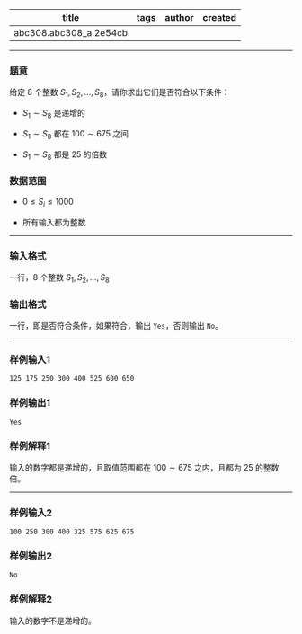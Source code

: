 | title                  | tags | author | created |
|:----------------------:|:----:|:------:|:-------:|
| abc308.abc308_a.2e54cb |      |        |         |

---

### 题意

给定 $8$ 个整数 $S_1,S_2,\dots,S_8$，请你求出它们是否符合以下条件：

- $S_1 \sim S_8$ 是递增的

- $S_1 \sim S_8$ 都在 $100 \sim 675$ 之间

- $S_1 \sim S_8$ 都是 $25$ 的倍数

### 数据范围

- $0 \le S_i \le 1000$

- 所有输入都为整数

---

### 输入格式

一行，$8$ 个整数 $S_1,S_2,\dots ,S_8$

### 输出格式

一行，即是否符合条件，如果符合，输出 `Yes`，否则输出 `No`。

---

### 样例输入1

```
125 175 250 300 400 525 600 650
```

### 样例输出1

```
Yes
```

### 样例解释1

输入的数字都是递增的，且取值范围都在 $100 \sim 675$ 之内，且都为 $25$ 的整数倍。

---

### 样例输入2

```
100 250 300 400 325 575 625 675
```

### 样例输出2

```
No
```

### 样例解释2

输入的数字不是递增的。
